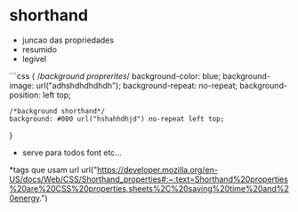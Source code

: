 # shorthand

* juncao das propriedades
* resumido
* legivel

´´´css
{
    /*background proprerites*/
    background-color: blue;
    background-image: url("adhshdhdhdhdh");
    background-repeat: no-repeat;
    background-position: left top;

    /*background shorthand*/
    background: #000 url("hshahhdhjd") no-repeat left top;
}

* serve para todos font etc...

*tags que usam url
url("https://developer.mozilla.org/en-US/docs/Web/CSS/Shorthand_properties#:~:text=Shorthand%20properties%20are%20CSS%20properties,sheets%2C%20saving%20time%20and%20energy.")


